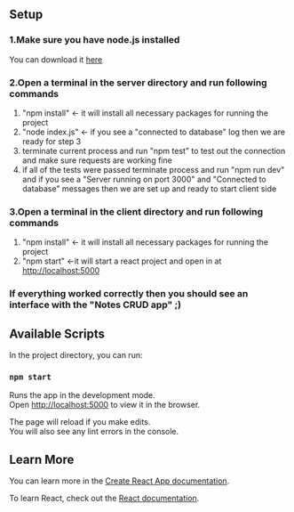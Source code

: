 ## Setup

### 1.Make sure you have node.js installed

You can download it [here](https://nodejs.org/en/download/)

### 2.Open a terminal in the server directory and run following commands

1. "npm install" <- it will install all necessary packages for running the project
2. "node index.js" <- if you see a "connected to database" log then we are ready for step 3
3. terminate current process and run "npm test" to test out the connection and make sure requests are working fine
4. if all of the tests were passed terminate process and run "npm run dev" and if you see a "Server running on port 3000" and "Connected to database" messages then we are set up and ready to start client side

### 3.Open a terminal in the client directory and run following commands

1. "npm install" <- it will install all necessary packages for running the project
2. "npm start" <-it will start a react project and open in at [http://localhost:5000](http://localhost:5000)

### If everything worked correctly then you should see an interface with the "Notes CRUD app" ;)

## Available Scripts

In the project directory, you can run:

### `npm start`

Runs the app in the development mode.\
Open [http://localhost:5000](http://localhost:5000) to view it in the browser.

The page will reload if you make edits.\
You will also see any lint errors in the console.

## Learn More

You can learn more in the [Create React App documentation](https://facebook.github.io/create-react-app/docs/getting-started).

To learn React, check out the [React documentation](https://reactjs.org/).
